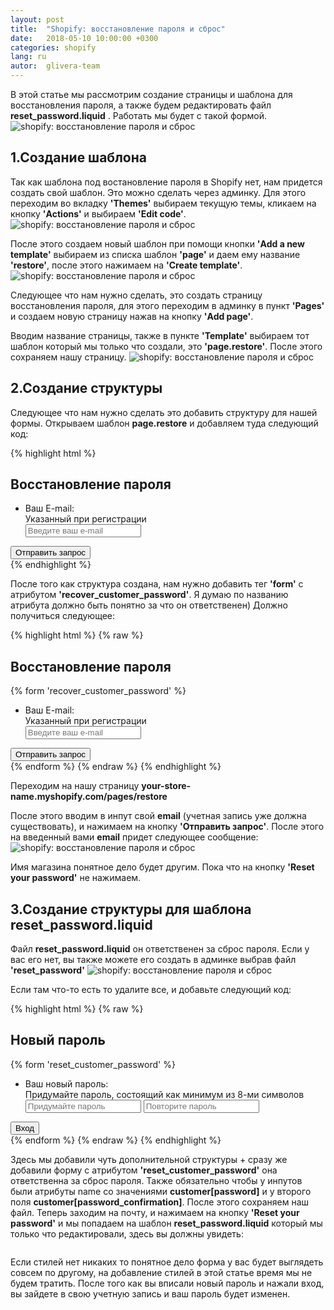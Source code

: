 ```yaml
---
layout: post
title:  "Shopify: восстановление пароля и сброс"
date:   2018-05-10 10:00:00 +0300
categories: shopify
lang: ru
autor:  glivera-team
---
```


В этой статье мы рассмотрим создание страницы и шаблона для восстановления пароля, а также будем редактировать файл <b>reset_password.liquid</b> . Работать мы будет с такой формой.
<img alt="shopify: восстановление пароля и сброс" src="../../../../i/restore-password-1.jpg">

## 1.Создание шаблона

Так как шаблона под востановление пароля в Shopify нет, нам придется создать свой шаблон. Это можно сделать через админку. Для этого переходим во вкладку <b>'Themes'</b> выбираем текущую темы, кликаем на кнопку <b>'Actions'</b> и выбираем <b>'Edit code'</b>.
<img alt="shopify: восстановление пароля и сброс" src="../../../../i/restore-password-2.jpg">

После этого создаем новый шаблон при помощи кнопки <b>'Add a new template'</b> выбираем из списка шаблон <b>'page'</b> и даем ему название <b>'restore'</b>, после этого нажимаем на <b>'Create template'</b>.
<img alt="shopify: восстановление пароля и сброс" src="../../../../i/restore-password-3.jpg">

Следующее что нам нужно сделать, это создать страницу восстановления пароля, для этого переходим в админку в пункт <b>'Pages'</b> и создаем новую страницу нажав на кнопку <b>'Add page'</b>.

Вводим название страницы, также в пункте <b>'Template'</b> выбираем тот шаблон который мы только что создали, это <b>'page.restore'</b>. После этого сохраняем нашу страницу.
<img alt="shopify: восстановление пароля и сброс" src="../../../../i/restore-password-4.jpg">

## 2.Создание структуры

Следующее что нам нужно сделать это добавить структуру для нашей формы. Открываем шаблон <b>page.restore</b> и добавляем туда следующий код:

{% highlight html %}
<h2 class="title_h2">Восстановление пароля</h2>
<div class="form_wrap">
	<ul class="input_list">
		<li class="input_item">
			<div class="input_left">
				<label for="user_email" class="input_label">Ваш E-mail:</label>
				<div class="input_descr">Указанный при регистрации</div>
			</div>
			<div class="input_right">
				<input id="user_email" type="email" placeholder="Введите ваш e-mail" name="email" class="form_field default_mod">
			</div>
		</li>
	</ul>
	<div class="btn_wrap">
		<button type="submit" class="btn">Отправить запрос</button>
	</div>
</div>
{% endhighlight %}

После того как структура создана, нам нужно добавить тег <b>'form'</b> с атрибутом <b>'recover_customer_password'</b>. Я думаю по названию атрибута должно быть понятно за что он ответственен) Должно получиться следующее:

{% highlight html %}
{% raw %}
<h2 class="title_h2">Восстановление пароля</h2>
{% form 'recover_customer_password' %}
	<div class="form_wrap">
		<ul class="input_list">
			<li class="input_item">
				<div class="input_left">
					<label for="user_email" class="input_label">Ваш E-mail:</label>
					<div class="input_descr">Указанный при регистрации</div>
				</div>
				<div class="input_right">
					<input id="user_email" type="email" placeholder="Введите ваш e-mail" name="email" class="form_field default_mod">
				</div>
			</li>
		</ul>
		<div class="btn_wrap">
			<button type="submit" class="btn">Отправить запрос</button>
		</div>
	</div>
{% endform %}
{% endraw %}
{% endhighlight %}

Переходим на нашу страницу <b>your-store-name.myshopify.com/pages/restore</b>

После этого вводим в инпут свой <b>email</b> (учетная запись уже должна существовать),  и нажимаем на кнопку <b>'Отправить запрос'</b>. После этого на введенный вами <b>email</b> придет следующее сообщение:
<img alt="shopify: восстановление пароля и сброс" src="../../../../i/restore-password-5.jpg">

Имя магазина понятное дело будет другим. Пока что на кнопку <b>'Reset your password'</b> не нажимаем.

## 3.Создание структуры для шаблона reset_password.liquid

Файл <b>reset_password.liquid</b> он ответственен за сброс пароля. Если у вас его нет, вы также можете его создать в админке выбрав файл <b>'reset_password'</b>
<img alt="shopify: восстановление пароля и сброс" src="../../../../i/restore-password-6.jpg">

Если там что-то есть то удалите все, и добавьте следующий код:

{% highlight html %}
{% raw %}
<h2 class="title_h2">Новый пароль</h2>
{% form 'reset_customer_password' %}
	<div class="form_wrap">
		<ul class="input_list">
			<li class="input_item">
				<div class="input_left">
					<label for="user_email" class="input_label">Ваш новый пароль:</label>
					<div class="input_descr">Придумайте пароль, состоящий как минимум из 8-ми символов</div>
				</div>
				<div class="input_right">
					<input id="user_pass" type="password" placeholder="Придумайте пароль" name="customer[password]" class="form_field default_mod">
					<input type="password" placeholder="Повторите пароль" name="customer[password_confirmation]" class="form_field default_mod">
				</div>
			</li>
		</ul>
		<div class="btn_wrap">
			<button type="submit" class="btn">Вход</button>
		</div>
	</div>
{% endform %}
{% endraw %}
{% endhighlight %}

Здесь мы добавили чуть дополнительной структуры + сразу же добавили форму с атрибутом <b>'reset_customer_password'</b> она ответственна за сброс пароля. Также обязательно чтобы у инпутов были атрибуты name со значениями <b>customer[password]</b> и у второго поля <b>customer[password_confirmation]</b>. После этого сохраняем наш файл. Теперь заходим на почту, и нажимаем на кнопку <b>'Reset your password'</b> и мы попадаем на шаблон <b>reset_password.liquid</b> который мы только что редактировали, здесь вы должны увидеть:

<img alt="" src="../../../../i/restore-password-7.jpg">

Если стилей нет никаких то понятное дело форма у вас будет выглядеть совсем по другому, на добавление стилей в этой статье время мы не будем тратить. После того как вы вписали новый пароль и нажали вход, вы зайдете в свою учетную запись и ваш пароль будет изменен.